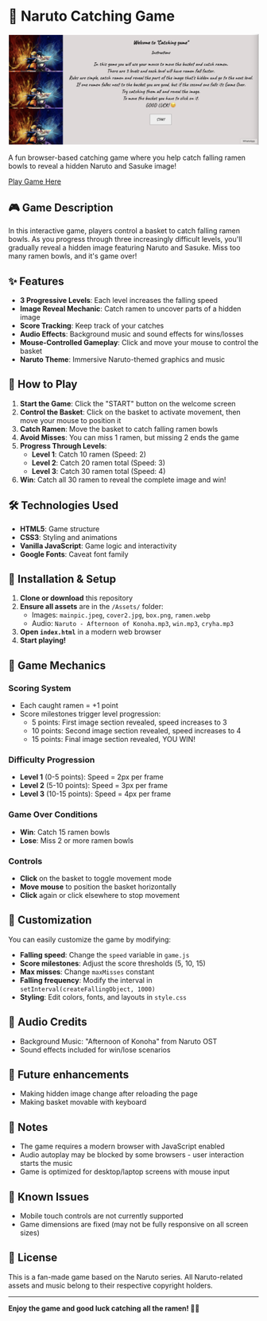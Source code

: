
# 🍜 Naruto Catching Game

![Screenshot of the game's main page with instructions](/Assets/Screenshot%202025-10-09%20at%2013.31.15.png "Screenshot")

A fun browser-based catching game where you help catch falling ramen bowls to reveal a hidden Naruto and Sasuke image!

[Play Game Here](https://aleksa1008.github.io/naruto-image-reveal/)
## 🎮 Game Description

In this interactive game, players control a basket to catch falling ramen bowls. As you progress through three increasingly difficult levels, you'll gradually reveal a hidden image featuring Naruto and Sasuke. Miss too many ramen bowls, and it's game over!

## ✨ Features

- **3 Progressive Levels**: Each level increases the falling speed
- **Image Reveal Mechanic**: Catch ramen to uncover parts of a hidden image
- **Score Tracking**: Keep track of your catches
- **Audio Effects**: Background music and sound effects for wins/losses
- **Mouse-Controlled Gameplay**: Click and move your mouse to control the basket
- **Naruto Theme**: Immersive Naruto-themed graphics and music

## 🎯 How to Play

1. **Start the Game**: Click the "START" button on the welcome screen
2. **Control the Basket**: Click on the basket to activate movement, then move your mouse to position it
3. **Catch Ramen**: Move the basket to catch falling ramen bowls
4. **Avoid Misses**: You can miss 1 ramen, but missing 2 ends the game
5. **Progress Through Levels**:
   - **Level 1**: Catch 10 ramen (Speed: 2)
   - **Level 2**: Catch 20 ramen total (Speed: 3)
   - **Level 3**: Catch 30 ramen total (Speed: 4)
6. **Win**: Catch all 30 ramen to reveal the complete image and win!

## 🛠️ Technologies Used

- **HTML5**: Game structure
- **CSS3**: Styling and animations
- **Vanilla JavaScript**: Game logic and interactivity
- **Google Fonts**: Caveat font family

## 🚀 Installation & Setup

1. **Clone or download** this repository
2. **Ensure all assets** are in the `/Assets/` folder:
   - Images: `mainpic.jpeg`, `cover2.jpg`, `box.png`, `ramen.webp`
   - Audio: `Naruto - Afternoon of Konoha.mp3`, `win.mp3`, `cryha.mp3`
3. **Open `index.html`** in a modern web browser
4. **Start playing!**

## 🎲 Game Mechanics

### Scoring System
- Each caught ramen = +1 point
- Score milestones trigger level progression:
  - 5 points: First image section revealed, speed increases to 3
  - 10 points: Second image section revealed, speed increases to 4
  - 15 points: Final image section revealed, YOU WIN!

### Difficulty Progression
- **Level 1** (0-5 points): Speed = 2px per frame
- **Level 2** (5-10 points): Speed = 3px per frame
- **Level 3** (10-15 points): Speed = 4px per frame

### Game Over Conditions
- **Win**: Catch 15 ramen bowls
- **Lose**: Miss 2 or more ramen bowls

### Controls
- **Click** on the basket to toggle movement mode
- **Move mouse** to position the basket horizontally
- **Click** again or click elsewhere to stop movement

## 🎨 Customization

You can easily customize the game by modifying:

- **Falling speed**: Change the `speed` variable in `game.js`
- **Score milestones**: Adjust the score thresholds (5, 10, 15)
- **Max misses**: Change `maxMisses` constant
- **Falling frequency**: Modify the interval in `setInterval(createFallingObject, 1000)`
- **Styling**: Edit colors, fonts, and layouts in `style.css`

## 🎵 Audio Credits

- Background Music: "Afternoon of Konoha" from Naruto OST
- Sound effects included for win/lose scenarios

## 🥅 Future enhancements

- Making hidden image change after reloading the page
- Making basket movable with keyboard

## 📝 Notes

- The game requires a modern browser with JavaScript enabled
- Audio autoplay may be blocked by some browsers - user interaction starts the music
- Game is optimized for desktop/laptop screens with mouse input

## 🐛 Known Issues

- Mobile touch controls are not currently supported
- Game dimensions are fixed (may not be fully responsive on all screen sizes)

## 📄 License

This is a fan-made game based on the Naruto series. All Naruto-related assets and music belong to their respective copyright holders.

---

**Enjoy the game and good luck catching all the ramen! 🍜✨**

